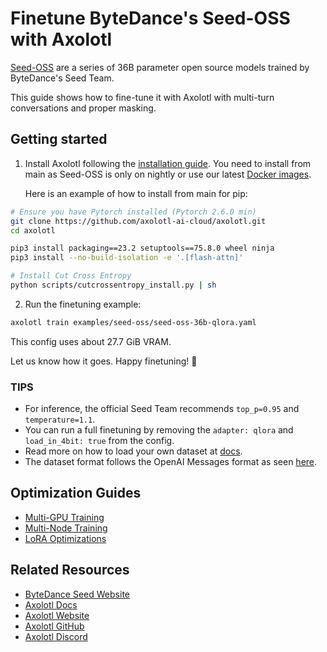# Finetune ByteDance's Seed-OSS with Axolotl

[Seed-OSS](https://huggingface.co/collections/ByteDance-Seed/seed-oss-68a609f4201e788db05b5dcd) are a series of 36B parameter open source models trained by ByteDance's Seed Team.

This guide shows how to fine-tune it with Axolotl with multi-turn conversations and proper masking.

## Getting started

1. Install Axolotl following the [installation guide](https://docs.axolotl.ai/docs/installation.html). You need to install from main as Seed-OSS is only on nightly or use our latest [Docker images](https://docs.axolotl.ai/docs/docker.html).

    Here is an example of how to install from main for pip:

```bash
# Ensure you have Pytorch installed (Pytorch 2.6.0 min)
git clone https://github.com/axolotl-ai-cloud/axolotl.git
cd axolotl

pip3 install packaging==23.2 setuptools==75.8.0 wheel ninja
pip3 install --no-build-isolation -e '.[flash-attn]'

# Install Cut Cross Entropy
python scripts/cutcrossentropy_install.py | sh
```

2. Run the finetuning example:

```bash
axolotl train examples/seed-oss/seed-oss-36b-qlora.yaml
```

This config uses about 27.7 GiB VRAM.

Let us know how it goes. Happy finetuning! 🚀

### TIPS

- For inference, the official Seed Team recommends `top_p=0.95` and `temperature=1.1`.
- You can run a full finetuning by removing the `adapter: qlora` and `load_in_4bit: true` from the config.
- Read more on how to load your own dataset at [docs](https://docs.axolotl.ai/docs/dataset_loading.html).
- The dataset format follows the OpenAI Messages format as seen [here](https://docs.axolotl.ai/docs/dataset-formats/conversation.html#chat_template).

## Optimization Guides

- [Multi-GPU Training](https://docs.axolotl.ai/docs/multi-gpu.html)
- [Multi-Node Training](https://docs.axolotl.ai/docs/multi-node.html)
- [LoRA Optimizations](https://docs.axolotl.ai/docs/lora_optims.html)

## Related Resources

- [ByteDance Seed Website](https://seed.bytedance.com/)
- [Axolotl Docs](https://docs.axolotl.ai)
- [Axolotl Website](https://axolotl.ai)
- [Axolotl GitHub](https://github.com/axolotl-ai-cloud/axolotl)
- [Axolotl Discord](https://discord.gg/7m9sfhzaf3)
